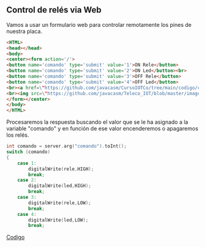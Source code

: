 ## Control de relés via Web

Vamos a usar un formulario web para controlar remotamente los pines de nuestra placa.


```html
<HTML>
<head></head>
<body>
<center><form action='/'>
<button name='comando' type='submit' value='1'>ON Rele</button>
<button name='comando' type='submit' value='2'>ON Led</button><br>
<button name='comando' type='submit' value='3'>OFF Rele</button>
<button name='comando' type='submit' value='4'>OFF Led</button>
<br><a href=\"https://github.com/javacasm/CursoIOTCo/tree/main/codigo/control_web\">Codigo</a>
<br><img src=\"https://github.com/javacasm/Teleco_IOT/blob/master/images/Licencia_CC_peque.png?raw=true\">
</form></center>
</body>
</HTML>
``` 
        
Procesaremos la respuesta buscando el valor que se le ha asignado a la variable "comando" y en función de ese valor encenderemos o apagaremos los relés.

```C++
int comando = server.arg("comando").toInt();
switch (comando)
{
    case 1:
        digitalWrite(rele,HIGH);
        break;
    case 2:
        digitalWrite(led,HIGH);
        break;
    case 3:
        digitalWrite(rele,LOW);
        break;
    case 4:
        digitalWrite(led,LOW);
        break;
```                
                
[Codigo](https://github.com/javacasm/CursoIOTCo/tree/main/codigo/3.9.2.control_web)                
